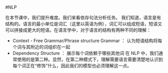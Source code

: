 #NLP 

在本节课中，我们提升难度。我们来看依存句法分析任务。
我们知道，语言是有结构的。语言的最小单位是词汇（这里以英语为例），词汇可以组成短语，短语又可以拼接成更大的短语。在语言学中，对于语言的结构有两种不同的理解：
- Context - Free Grammar/Phrase structure Grammar ： 认为短语结构将每个词与其附近的词组织在一起
- Dependency Structure ： 展示每个词依赖于哪些其他词
在 NLP 中，我们通常使用的是第二种。显然，在第二种模式下，理解需要语言需要清楚地认识到每个词正在“修饰”什么，因此我们的模型也必须理解这一点。


